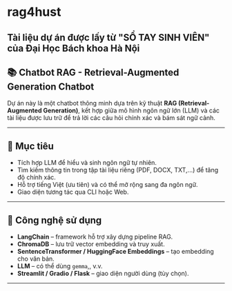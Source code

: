 # rag4hust

## Tài liệu dự án được lấy từ "SỔ TAY SINH VIÊN" của Đại Học Bách khoa Hà Nội 

## 📚 Chatbot RAG - Retrieval-Augmented Generation Chatbot

Dự án này là một chatbot thông minh dựa trên kỹ thuật **RAG (Retrieval-Augmented Generation)**, kết hợp giữa mô hình ngôn ngữ lớn (LLM) và các tài liệu được lưu trữ để trả lời các câu hỏi chính xác và bám sát ngữ cảnh.

---

## 🧠 Mục tiêu

- Tích hợp LLM để hiểu và sinh ngôn ngữ tự nhiên.
- Tìm kiếm thông tin trong tập tài liệu riêng (PDF, DOCX, TXT,...) để tăng độ chính xác.
- Hỗ trợ tiếng Việt (ưu tiên) và có thể mở rộng sang đa ngôn ngữ.
- Giao diện tương tác qua CLI hoặc Web.

---

## 🧰 Công nghệ sử dụng

- **LangChain** – framework hỗ trợ xây dựng pipeline RAG.
- **ChromaDB** – lưu trữ vector embedding và truy xuất.
- **SentenceTransformer / HuggingFace Embeddings** – tạo embedding cho văn bản.
- **LLM** – có thể dùng `gemma`,, v.v.
- **Streamlit / Gradio / Flask** – giao diện người dùng (tùy chọn).

---


